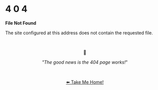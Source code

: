<div class="error">
  <p class="spacers"> <br /></p>
  <h1 >4 0 4</h1>

  <p><b>File Not Found</b></p>

  <p>The site configured at this address does not contain the requested file. </p>
  <p class="spacers"> <br /></p>
  <div align="center" >
    <p>🤷</p>
    <p><i>"The good news is the 404 page works!</i>"</p>
    <p class="spacers"> <br /></p>
    <p>
      <a href="https://bucket.garden">⬅️ Take Me Home!</a>
    </p>
  </div>
</div>
